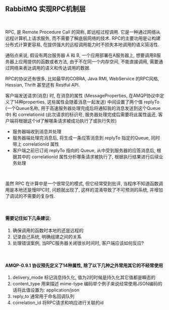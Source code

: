 
## RabbitMQ 实现RPC机制层

<br/>

RPC, 是 Remote Procedure Call 的简称, 即远程过程调用. 它是一种通过网络从远程计算机上请求服务, 而不需要了解底层网络的技术. RPC的主要功用是让构建分布式计算更容易, 在提供强大的远程调用能力时不损失本地调用的语义简洁性.

通俗点来说, 假设有两台服务器 A 和 B, 一个应用部署在A服务器上, 想要调用B服务器上应用提供的函数或者方法, 由于不在同一个内存空间, 不能直接调用, 需要通过网络来表达调用的语义和传达调用的数据.

RPC的协议还有很多, 比如最早的COBRA, Java RMI, WebService 的RPC风格, Hessian, Thrift 甚至还有 Restful API.

客户端发送请求(消息) 时, 在消息的属性 (MessageProperties, 在AMQP协议中定义了14种properties, 这些属性会随着消息一起发送) 中间设置了两个值 replyTo (一个Queue名称, 用于高速服务器处理完成后将通知我的消息发送到这个Queue中) 和 correlationid (此次请求的标识号, 服务器处理完成后需要将此属性返还, 客户端将根据这个id了解哪条请求被成功执行了或执行失败)

* 服务器端收到消息并处理
* 服务器端处理完消息后, 将生成一条应答消息到 replyTo 指定的Queue, 同时带上 correlationid 属性
* 客户端之前已订阅 replyTo 指向的 Queue, 从中受到服务器的应答消息后, 根据其中的 correlationid 属性分析哪条请求被执行了, 根据执行结果进行后续业务处理

<br/>

虽然 RPC 在计算中是一个很常见的模式, 但它经常受到批评, 当程序不知道函数调用是本地还是慢RPC时, 问题就出现了, 这样的混淆导致了不可预测的系统, 并增加了调试的不需要的复杂性.

<br/>

#### 需要记住如下几条建议:
1) 确保调用的函数时本地的还是远程的
2) 记录自己系统, 明确组建之间的关系
3) 处理错误案例, 当RPC服务器关闭很长时间时, 客户端应该如何反应?

<br/>

#### AMQP-0.9.1 协议预先定义了14种属性, 除了以下几种之外常用其它的不经常使用
1) delivery_mode 标记消息持久化, 值为2的时候是持久化其它值都是瞬态的
2) content_type 用来描述 mime-type 编码举个例子来说经常使用JSON编码的话将此值设置为: application/json
3) reply_to 通常用于命名回调队列
4) correlation_id 将RPC请求和响应进行关联的id
